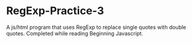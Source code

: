 # RegExp-Practice-3
A js/html program that uses RegExp to replace single quotes with double quotes. Completed while reading Beginning Javascript.
